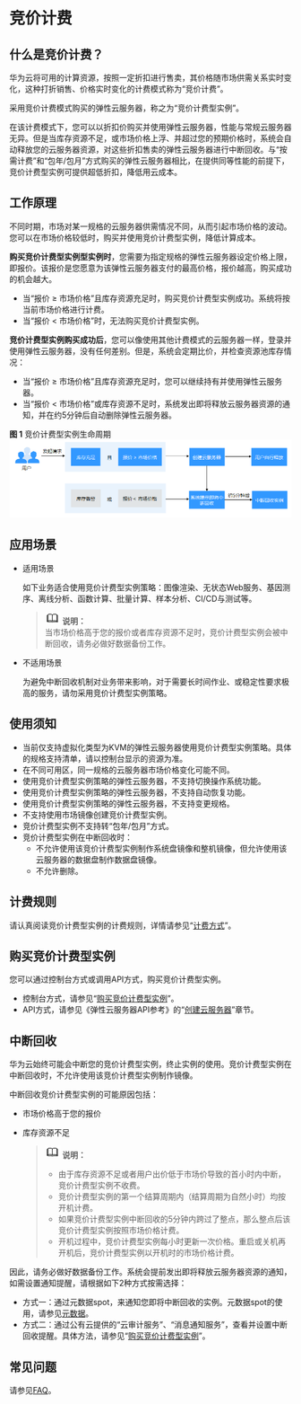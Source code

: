 # 竞价计费<a name="ZH-CN_TOPIC_0177964529"></a>

## 什么是竞价计费？<a name="zh-cn_topic_0119348774_section144031316541"></a>

华为云将可用的计算资源，按照一定折扣进行售卖，其价格随市场供需关系实时变化，这种打折销售、价格实时变化的计费模式称为“竞价计费”。

采用竞价计费模式购买的弹性云服务器，称之为“竞价计费型实例”。

在该计费模式下，您可以以折扣价购买并使用弹性云服务器，性能与常规云服务器无异。但是当库存资源不足，或市场价格上浮、并超过您的预期价格时，系统会自动释放您的云服务器资源，对这些折扣售卖的弹性云服务器进行中断回收。与“按需计费”和“包年/包月”方式购买的弹性云服务器相比，在提供同等性能的前提下，竞价计费型实例可提供超低折扣，降低用云成本。

## 工作原理<a name="zh-cn_topic_0119348774_section11341133712114"></a>

不同时期，市场对某一规格的云服务器供需情况不同，从而引起市场价格的波动。您可以在市场价格较低时，购买并使用竞价计费型实例，降低计算成本。

**购买竞价计费型实例型实例时**，您需要为指定规格的弹性云服务器设定价格上限，即报价。该报价是您愿意为该弹性云服务器支付的最高价格，报价越高，购买成功的机会越大。

-   当“报价 ≥ 市场价格”且库存资源充足时，购买竞价计费型实例成功。系统将按当前市场价格进行计费。
-   当“报价 < 市场价格”时，无法购买竞价计费型实例。

**竞价计费型实例购买成功后**，您可以像使用其他计费模式的云服务器一样，登录并使用弹性云服务器，没有任何差别。但是，系统会定期比价，并检查资源池库存情况：

-   当“报价 ≥ 市场价格”且库存资源充足时，您可以继续持有并使用弹性云服务器。
-   当“报价 < 市场价格”或库存资源不足时，系统发出即将释放云服务器资源的通知，并在约5分钟后自动删除弹性云服务器。

**图 1**  竞价计费型实例生命周期<a name="zh-cn_topic_0119348774_fig17316105219195"></a>  
![](figures/竞价计费型实例生命周期.png "竞价计费型实例生命周期")

## 应用场景<a name="zh-cn_topic_0119348774_section78231645165915"></a>

-   适用场景

    如下业务适合使用竞价计费型实例策略：图像渲染、无状态Web服务、基因测序、离线分析、函数计算、批量计算、样本分析、CI/CD与测试等。

    >![](public_sys-resources/icon-note.gif) **说明：**   
    >当市场价格高于您的报价或者库存资源不足时，竞价计费型实例会被中断回收，请务必做好数据备份工作。  

-   不适用场景

    为避免中断回收机制对业务带来影响，对于需要长时间作业、或稳定性要求极高的服务，请勿采用竞价计费型实例策略。


## 使用须知<a name="zh-cn_topic_0119348774_section26851958894"></a>

-   当前仅支持虚拟化类型为KVM的弹性云服务器使用竞价计费型实例策略。具体的规格支持清单，请以控制台显示的资源为准。
-   在不同可用区，同一规格的云服务器市场价格变化可能不同。
-   使用竞价计费型实例策略的弹性云服务器，不支持切换操作系统功能。
-   使用竞价计费型实例策略的弹性云服务器，不支持自动恢复功能。
-   使用竞价计费型实例策略的弹性云服务器，不支持变更规格。
-   不支持使用市场镜像创建竞价计费型实例。
-   竞价计费型实例不支持转“包年/包月”方式。
-   竞价计费型实例在中断回收时：
    -   不允许使用该竞价计费型实例制作系统盘镜像和整机镜像，但允许使用该云服务器的数据盘制作数据盘镜像。
    -   不允许删除。


## 计费规则<a name="zh-cn_topic_0119348774_section164729272474"></a>

请认真阅读竞价计费型实例的计费规则，详情请参见“[计费方式](https://support.huaweicloud.com/price-ecs/zh-cn_topic_0088450534.html)”。

## 购买竞价计费型实例<a name="zh-cn_topic_0119348774_section55541990574"></a>

您可以通过控制台方式或调用API方式，购买竞价计费型实例。

-   控制台方式，请参见“[购买竞价计费型实例](https://support.huaweicloud.com/usermanual-ecs/zh-cn_topic_0135960443.html)”。
-   API方式，请参见《弹性云服务器API参考》的“[创建云服务器](https://support.huaweicloud.com/api-ecs/zh-cn_topic_0020212668.html)”章节。

## 中断回收<a name="zh-cn_topic_0119348774_section5534121884411"></a>

华为云始终可能会中断您的竞价计费型实例，终止实例的使用。竞价计费型实例在中断回收时，不允许使用该竞价计费型实例制作镜像。

中断回收竞价计费型实例的可能原因包括：

-   市场价格高于您的报价
-   库存资源不足

    >![](public_sys-resources/icon-note.gif) **说明：**   
    >-   由于库存资源不足或者用户出价低于市场价导致的首小时内中断，竞价计费型实例不收费。  
    >-   竞价计费型实例的第一个结算周期内（结算周期为自然小时）均按开机计费。  
    >-   如果竞价计费型实例中断回收的5分钟内跨过了整点，那么整点后该竞价计费型实例按照市场价格计费。  
    >-   开机过程中，竞价计费型实例每小时更新一次价格。重启或关机再开机后，竞价计费型实例以开机时的市场价格计费。  


因此，请务必做好数据备份工作。系统会提前发出即将释放云服务器资源的通知，如需设置通知提醒，请根据如下2种方式按需选择：

-   方式一：通过元数据spot，来通知您即将中断回收的实例。元数据spot的使用，请参见[元数据](https://support.huaweicloud.com/usermanual-ecs/zh-cn_topic_0042400609.html)。
-   方式二：通过公有云提供的“云审计服务”、“消息通知服务”，查看并设置中断回收提醒。具体方法，请参见“[购买竞价计费型实例](https://support.huaweicloud.com/usermanual-ecs/zh-cn_topic_0135960443.html)”。

## 常见问题<a name="zh-cn_topic_0119348774_section97817719121"></a>

请参见[FAQ](https://support.huaweicloud.com/price-ecs/zh-cn_topic_0088450555.html)。


